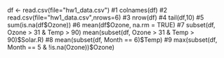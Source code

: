 df <- read.csv(file="hw1_data.csv")
#1
colnames(df)
#2
read.csv(file="hw1_data.csv",nrows=6)
#3
nrow(df)
#4
tail(df,10)
#5
sum(is.na(df$Ozone))
#6
mean(df$Ozone, na.rm = TRUE)
#7
subset(df, Ozone > 31 & Temp > 90)
mean(subset(df, Ozone > 31 & Temp > 90)$Solar.R)
#8
mean(subset(df, Month == 6)$Temp)
#9
max(subset(df, Month == 5 & !is.na(Ozone))$Ozone)